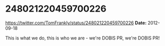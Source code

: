 # 248021220459700226
https://twitter.com/TomFrankly/status/248021220459700226
**Date:** 2012-09-18

This is what we do, this is who we are - we're DOBIS PR, we're DOBIS PR!

